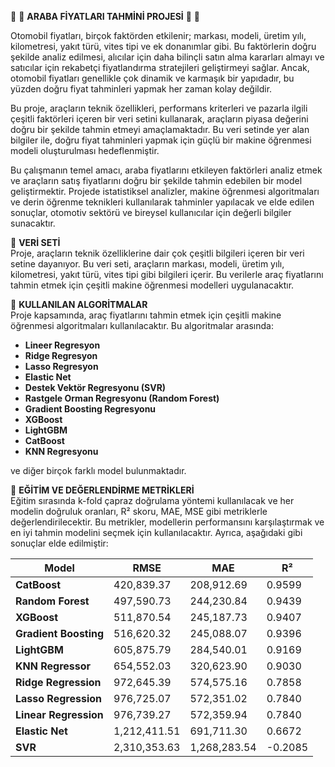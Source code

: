 🔹 🔸 **ARABA FİYATLARI TAHMİNİ PROJESİ** 🔸 🔹

Otomobil fiyatları, birçok faktörden etkilenir; markası, modeli, üretim yılı, kilometresi, yakıt türü, vites tipi ve ek donanımlar gibi. Bu faktörlerin doğru şekilde analiz edilmesi, alıcılar için daha bilinçli satın alma kararları almayı ve satıcılar için rekabetçi fiyatlandırma stratejileri geliştirmeyi sağlar. Ancak, otomobil fiyatları genellikle çok dinamik ve karmaşık bir yapıdadır, bu yüzden doğru fiyat tahminleri yapmak her zaman kolay değildir.

Bu proje, araçların teknik özellikleri, performans kriterleri ve pazarla ilgili çeşitli faktörleri içeren bir veri setini kullanarak, araçların piyasa değerini doğru bir şekilde tahmin etmeyi amaçlamaktadır. Bu veri setinde yer alan bilgiler ile, doğru fiyat tahminleri yapmak için güçlü bir makine öğrenmesi modeli oluşturulması hedeflenmiştir.

Bu çalışmanın temel amacı, araba fiyatlarını etkileyen faktörleri analiz etmek ve araçların satış fiyatlarını doğru bir şekilde tahmin edebilen bir model geliştirmektir. Projede istatistiksel analizler, makine öğrenmesi algoritmaları ve derin öğrenme teknikleri kullanılarak tahminler yapılacak ve elde edilen sonuçlar, otomotiv sektörü ve bireysel kullanıcılar için değerli bilgiler sunacaktır.

🔰 **VERİ SETİ**  
Proje, araçların teknik özelliklerine dair çok çeşitli bilgileri içeren bir veri setine dayanıyor. Bu veri seti, araçların markası, modeli, üretim yılı, kilometresi, yakıt türü, vites tipi gibi bilgileri içerir. Bu verilerle araç fiyatlarını tahmin etmek için çeşitli makine öğrenmesi modelleri uygulanacaktır.

🔰 **KULLANILAN ALGORİTMALAR**  
Proje kapsamında, araç fiyatlarını tahmin etmek için çeşitli makine öğrenmesi algoritmaları kullanılacaktır. Bu algoritmalar arasında:

- **Lineer Regresyon**
- **Ridge Regresyon**
- **Lasso Regresyon**
- **Elastic Net**
- **Destek Vektör Regresyonu (SVR)**
- **Rastgele Orman Regresyonu (Random Forest)**
- **Gradient Boosting Regresyonu**
- **XGBoost**
- **LightGBM**
- **CatBoost**
- **KNN Regresyonu** 

ve diğer birçok farklı model bulunmaktadır.

🔰 **EĞİTİM VE DEĞERLENDİRME METRİKLERİ**  
Eğitim sırasında k-fold çapraz doğrulama yöntemi kullanılacak ve her modelin doğruluk oranları, R² skoru, MAE, MSE gibi metriklerle değerlendirilecektir. Bu metrikler, modellerin performansını karşılaştırmak ve en iyi tahmin modelini seçmek için kullanılacaktır. Ayrıca, aşağıdaki gibi sonuçlar elde edilmiştir:

| Model               | RMSE        | MAE         | R²        |
|---------------------|-------------|-------------|-----------|
| **CatBoost**         | 420,839.37  | 208,912.69  | 0.9599    |
| **Random Forest**    | 497,590.73  | 244,230.84  | 0.9439    |
| **XGBoost**          | 511,870.54  | 245,187.73  | 0.9407    |
| **Gradient Boosting**| 516,620.32  | 245,088.07  | 0.9396    |
| **LightGBM**         | 605,875.79  | 284,540.01  | 0.9169    |
| **KNN Regressor**    | 654,552.03  | 320,623.90  | 0.9030    |
| **Ridge Regression** | 972,645.39  | 574,575.16  | 0.7858    |
| **Lasso Regression** | 976,725.07  | 572,351.02  | 0.7840    |
| **Linear Regression**| 976,739.27  | 572,359.94  | 0.7840    |
| **Elastic Net**      | 1,212,411.51| 691,711.30  | 0.6672    |
| **SVR**              | 2,310,353.63| 1,268,283.54| -0.2085   |


